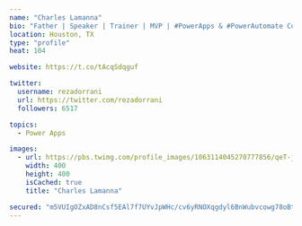 ```yaml
---
name: "Charles Lamanna"
bio: "Father | Speaker | Trainer | MVP | #PowerApps & #PowerAutomate Community Super User | YouTuber Right-pointing triangle http://youtube.com/c/rezadorrani | Learn - Share - Clockwise rightwards and leftwards open circle arrows"
location: Houston, TX
type: "profile"
heat: 104

website: https://t.co/tAcqSdqguf

twitter:
  username: rezadorrani
  url: https://twitter.com/rezadorrani
  followers: 6517

topics:
  - Power Apps

images:
  - url: https://pbs.twimg.com/profile_images/1063114045270777856/qeT-jpWr_400x400.jpg
    width: 400
    height: 400
    isCached: true
    title: "Charles Lamanna"

secured: "m5VUIgOZxAD8nCsf5EAl7f7UYvJpWHc/cv6yRNOXqgdyl6BnWubvcowg78oBt/vWRy8ogkLDE1sPk7eMZQjHyy5Ln1W/+ZO1KB8c/4S+J5H9vKg8yOGL3GkuHRwKmGpgl2eJcheCfQTdzQmTxlcFlTdf2lCVaW3k2tgzJOKUkEM++1y9ZJDVeHEdcpaeSUCC4jLv7cZcmhZXaRp+BXLp8wfozsfkn0hDdepadeyIxph0bJTRyaNZTW2btc04X2aCJRXvnn61S01ycSioWIoMpesLW6NYYJ6OOL1IvotAcJq54Pw/zDPqf8tUjgXiB5wKxDS8IePy+/aXlAtQz5KJvaUyhheuBgNOf41TTIl4M881P8gkAn/Toqh6klNZrR8T6Xapwuatc4FYUb9sPx98EC/bB/ky4Ny4p5rpZhYyoC0=;kxK3IHcxZ/6sr91UMXGLZQ=="
---
```



